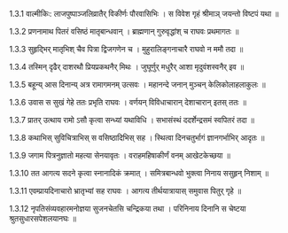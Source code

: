 1.3.1
वाल्मीकिः:
लाजपुष्पाञ्जलिव्रातैर् विकीर्णः पौरवासिभिः ।
स विवेश गृहं श्रीमाञ् जयन्तो विष्टपं यथा ॥


1.3.2
प्रणनामाथ पितरं वसिष्ठं मातृबान्धवान् ।
ब्राह्मणान् गुरुवृद्धांश् च राघवः प्रथमागतः ॥


1.3.3
सुहृद्भिर् मातृभिश् चैव पित्रा द्विजगणेन च ।
मुहुरालिङ्गनाचारै राघवो न ममौ तदा ॥


1.3.4
तस्मिन् दृढैर् दाशरथौ प्रियप्रकथनैर् मिथः ।
जुघूर्णुर् मधुरैर् आशा मृदुवंशस्वनैर् इव ॥


1.3.5
बहून्य् आस दिनान्य् अत्र रामागमनम् उत्सवः ।
महानन्दे जनान् मुञ्चन् केलिकोलाहलाकुलः ॥


1.3.6
उवास स सुखं गेहे ततः प्रभृति राघवः ।
वर्णयन् विविधाचारान् देशाचारान् इतस् ततः ॥


1.3.7
प्रातर् उत्थाय रामो ऽसौ कृत्वा सन्ध्यां यथाविधि ।
सभासंस्थं ददर्शेन्द्रसमं स्वपितरं तदा ॥


1.3.8
कथाभिस् सुविचित्राभिस् स वसिष्ठादिभिस् सह ।
स्थित्वा दिनचतुर्भागं ज्ञानगर्भाभिर् आदृतः ॥


1.3.9
जगाम पित्रनुज्ञातो महत्या सेनयावृतः ।
वराहमहिषाकीर्णं वनम् आखेटकेच्छया ॥


1.3.10
तत आगत्य सदने कृत्वा स्नानादिकं क्रमात् ।
समित्रबान्धवो भुक्त्वा निनाय ससुहृन् निशाम् ॥


1.3.11
एवम्प्रायदिनाचारो भ्रातृभ्यां सह राघवः ।
आगत्य तीर्थयात्रायास् समुवास पितुर् गृहे ॥


1.3.12
नृपतिसंव्यवहारमनोज्ञया सुजनचेतसि चन्द्रिकया तथा ।
परिनिनाय दिनानि स चेष्टया श्रुतसुधारसपेशलयानघः ॥


